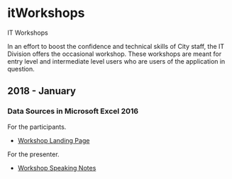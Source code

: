 # itWorkshops
IT Workshops

In an effort to boost the confidence and technical skills of City staff,
the IT Division offers the occasional workshop.
These workshops are meant for entry level and intermediate level users who are users of the application in question.

## 2018 - January
### Data Sources in Microsoft Excel 2016

For the participants.
- [Workshop Landing Page](2018-01-excel/index.htm)

For the presenter.
- [Workshop Speaking Notes](2018-01-excel/speakingNotes.md)
